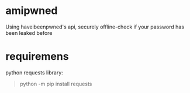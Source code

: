 # amipwned
Using haveibeenpwned's api, securely offline-check if your password has been leaked before

# requiremens
python
requests library:
> python -m pip install requests
